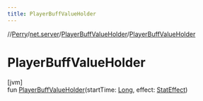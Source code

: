 ```yaml
---
title: PlayerBuffValueHolder
---
```

//[Perry](../../../index.html)/[net.server](../index.html)/[PlayerBuffValueHolder](index.html)/[PlayerBuffValueHolder](-player-buff-value-holder.html)



# PlayerBuffValueHolder



[jvm]\
fun [PlayerBuffValueHolder](-player-buff-value-holder.html)(startTime: [Long](https://kotlinlang.org/api/latest/jvm/stdlib/kotlin/-long/index.html), effect: [StatEffect](../../server/-stat-effect/index.html))




